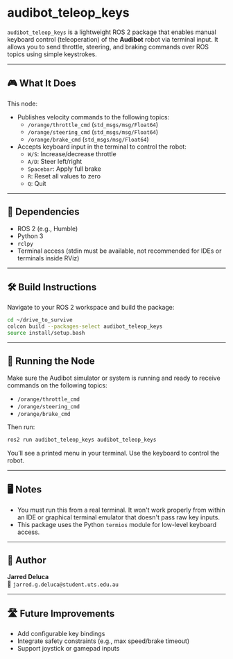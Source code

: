 # audibot_teleop_keys

`audibot_teleop_keys` is a lightweight ROS 2 package that enables manual keyboard control (teleoperation) of the **Audibot** robot via terminal input. It allows you to send throttle, steering, and braking commands over ROS topics using simple keystrokes.

---

## 🎮 What It Does

This node:
- Publishes velocity commands to the following topics:
  - `/orange/throttle_cmd` (`std_msgs/msg/Float64`)
  - `/orange/steering_cmd` (`std_msgs/msg/Float64`)
  - `/orange/brake_cmd` (`std_msgs/msg/Float64`)
- Accepts keyboard input in the terminal to control the robot:
  - `W/S`: Increase/decrease throttle
  - `A/D`: Steer left/right
  - `Spacebar`: Apply full brake
  - `R`: Reset all values to zero
  - `Q`: Quit

---

## 🧩 Dependencies

- ROS 2 (e.g., Humble)
- Python 3
- `rclpy`
- Terminal access (stdin must be available, not recommended for IDEs or terminals inside RViz)

---

## 🛠️ Build Instructions

Navigate to your ROS 2 workspace and build the package:

```bash
cd ~/drive_to_survive
colcon build --packages-select audibot_teleop_keys
source install/setup.bash
```

---

## 🚀 Running the Node

Make sure the Audibot simulator or system is running and ready to receive commands on the following topics:

- `/orange/throttle_cmd`
- `/orange/steering_cmd`
- `/orange/brake_cmd`

Then run:

```bash
ros2 run audibot_teleop_keys audibot_teleop_keys
```

You’ll see a printed menu in your terminal. Use the keyboard to control the robot.

---

## 🖥️ Notes

- You must run this from a real terminal. It won't work properly from within an IDE or graphical terminal emulator that doesn't pass raw key inputs.
- This package uses the Python `termios` module for low-level keyboard access.

---

## 👤 Author

**Jarred Deluca**  
📧 `jarred.g.deluca@student.uts.edu.au`

---

## 🛣️ Future Improvements

- Add configurable key bindings
- Integrate safety constraints (e.g., max speed/brake timeout)
- Support joystick or gamepad inputs